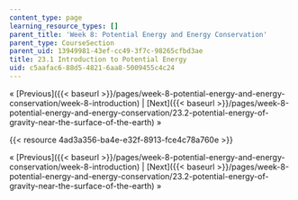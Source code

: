 ```yaml
---
content_type: page
learning_resource_types: []
parent_title: 'Week 8: Potential Energy and Energy Conservation'
parent_type: CourseSection
parent_uid: 13949981-43ef-cc49-3f7c-98265cfbd3ae
title: 23.1 Introduction to Potential Energy
uid: c5aafac6-88d5-4821-6aa8-5009455c4c24
---
```


« [Previous]({{< baseurl >}}/pages/week-8-potential-energy-and-energy-conservation/week-8-introduction) | [Next]({{< baseurl >}}/pages/week-8-potential-energy-and-energy-conservation/23.2-potential-energy-of-gravity-near-the-surface-of-the-earth) »

{{< resource 4ad3a356-ba4e-e32f-8913-fce4c78a760e >}}

« [Previous]({{< baseurl >}}/pages/week-8-potential-energy-and-energy-conservation/week-8-introduction) | [Next]({{< baseurl >}}/pages/week-8-potential-energy-and-energy-conservation/23.2-potential-energy-of-gravity-near-the-surface-of-the-earth) »